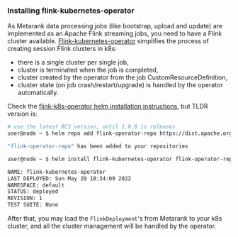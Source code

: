 ### Installing flink-kubernetes-operator

As Metarank data processing jobs (like bootstrap, upload and update) are implemented as an Apache
Flink streaming jobs, you need to have a Flink cluster available.
[Flink-kubernetes-operator](https://nightlies.apache.org/flink/flink-kubernetes-operator-docs-main/docs/concepts/overview/)
simplifies the process of creating session Flink clusters in k8s:
* there is a single cluster per single job,
* cluster is terminated when the job is completed,
* cluster created by the operator from the job CustomResourceDefinition,
* cluster state (on job crash/restart/upgrade) is handled by the operator automatically.

Check the [flink-k8s-operator helm installation instructions](https://nightlies.apache.org/flink/flink-kubernetes-operator-docs-main/docs/operations/helm/),
but TLDR version is:
```bash
# use the latest RC3 version, until 1.0.0 is releases
user@node ~ $ helm repo add flink-operator-repo https://dist.apache.org/repos/dist/dev/flink/flink-kubernetes-operator-1.0.0-rc3/

"flink-operator-repo" has been added to your repositories

user@node ~ $ helm install flink-kubernetes-operator flink-operator-repo/flink-kubernetes-operator

NAME: flink-kubernetes-operator
LAST DEPLOYED: Sun May 29 18:34:09 2022
NAMESPACE: default
STATUS: deployed
REVISION: 1
TEST SUITE: None
```

After that, you may load the `FlinkDeployment`'s from Metarank to your k8s cluster, and all the cluster
management will be handled by the operator.